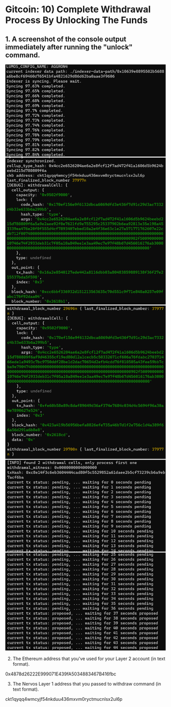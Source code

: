 # Gitcoin: 10) Complete Withdrawal Process By Unlocking The Funds


## 1. A screenshot of the console output immediately after running the "unlock" command.


![](1.png)
![](2.png)
![](3.png)
![](4.png)
![](5.png)


2. The Ethereum address that you've used for your Layer 2 account (in text format).

0x4878d26222E999071E439fA5034883467B416fbc


3. The Nervos Layer 1 address that you passed to withdraw command (in text format).

ckt1qyqq4wmcyjf54nkduu436mxvm0ryctmucnlsx2ul6p
